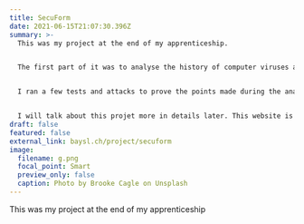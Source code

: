```yaml
---
title: SecuForm
date: 2021-06-15T21:07:30.396Z
summary: >-
  This was my project at the end of my apprenticeship.


  The first part of it was to analyse the history of computer viruses and attacks. Then, I created a virtual network on VMWare. I had two main PCs : a Windows 10 one, which was the "victim", and a Kali Linux one, which was the "attacker". 


  I ran a few tests and attacks to prove the points made during the analysis.


  I will talk about this projet more in details later. This website is still under construction.
draft: false
featured: false
external_link: baysl.ch/project/secuform
image:
  filename: g.png
  focal_point: Smart
  preview_only: false
  caption: Photo by Brooke Cagle on Unsplash
---
```

This was my project at the end of my apprenticeship